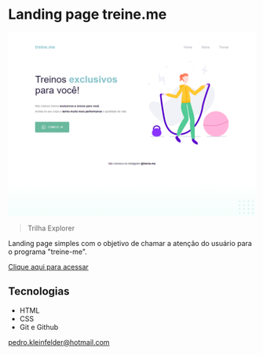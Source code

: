 # Landing page treine.me

![preview](./.github/preview.jpg)

> Trilha Explorer

Landing page simples com o objetivo de chamar a atenção do usuário para o programa "treine-me".

[Clique aqui para acessar](https://pedro-k.github.io/treine.me/)

## Tecnologias

- HTML
- CSS
- Git e Github


pedro.kleinfelder@hotmail.com